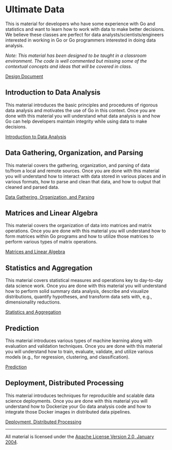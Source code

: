 # Ultimate Data

This is material for developers who have some experience with Go and statistics and want to learn how to work with data to make better decisions. We believe these classes are perfect for data analysts/scientists/engineers interested in working in Go or Go programmers interested in doing data analysis.

*Note: This material has been designed to be taught in a classroom environment. The code is well commented but missing some of the contextual concepts and ideas that will be covered in class.*

[Design Document](../../data/README.md)

## Introduction to Data Analysis

This material introduces the basic principles and procedures of rigorous data analysis and motivates the use of Go in this context.  Once you are done with this material you will understand what data analysis is and how Go can help developers maintain integrity while using data to make decisions. 

[Introduction to Data Analysis](introduction/README.md)

## Data Gathering, Organization, and Parsing

This material covers the gathering, organization, and parsing of data to/from a local and remote sources.  Once you are done with this material you will understand how to interact with data stored in various places and in various formats, how to parse and clean that data, and how to output that cleaned and parsed data.

[Data Gathering, Organization, and Parsing](data_gathering/README.md)

## Matrices and Linear Algebra

This material covers the organization of data into matrices and matrix operations.  Once you are done with this material you will understand how to form matrices within Go programs and how to utilize those matrices to perform various types of matrix operations.

[Matrices and Linear Algebra](matrices/README.md)

## Statistics and Aggregation

This material covers statistical measures and operations key to day-to-day data science work.  Once you are done with this material you will understand how to perform solid summary data analysis, describe and visualize distributions, quantify hypotheses, and transform data sets with, e.g., dimensionality reductions.

[Statistics and Aggregation](statistics/README.md)

## Prediction

This material introduces various types of machine learning along with evaluation and validation techniques.  Once you are done with this material you will understand how to train, evaluate, validate, and utilize various models (e.g., for regression, clustering, and classification).

[Prediction](prediction/README.md)

## Deployment, Distributed Processing

This material introduces techniques for reproducible and scalable data science deployments.  Once you are done with this material you will understand how to Dockerize your Go data analysis code and how to integrate those Docker images in distributed data pipelines.

[Deployment, Distributed Processing](distributed_processing/README.md)

___
All material is licensed under the [Apache License Version 2.0, January 2004](http://www.apache.org/licenses/LICENSE-2.0).
